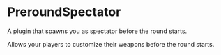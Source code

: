 # PreroundSpectator
A plugin that spawns you as spectator before the round starts.

Allows your players to customize their weapons before the round starts.
